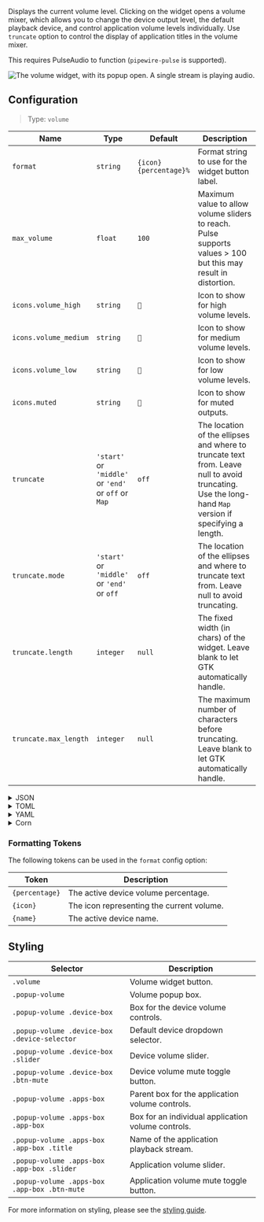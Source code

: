 Displays the current volume level.
Clicking on the widget opens a volume mixer, which allows you to change the device output level,
the default playback device, and control application volume levels individually.
Use `truncate` option to control the display of application titles in the volume mixer.

This requires PulseAudio to function (`pipewire-pulse` is supported).

![The volume widget, with its popup open. A single stream is playing audio.](https://f.jstanger.dev/github/ironbar/modules/volume.png)

## Configuration

> Type: `volume`

| Name                  | Type                                                 | Default                | Description                                                                                                    |
|-----------------------|------------------------------------------------------|------------------------|----------------------------------------------------------------------------------------------------------------|
| `format`              | `string`                                             | `{icon} {percentage}%` | Format string to use for the widget button label.                                                              |
| `max_volume`          | `float`                                              | `100`                  | Maximum value to allow volume sliders to reach. Pulse supports values > 100 but this may result in distortion. |
| `icons.volume_high`   | `string`                                             | `󰕾`                    | Icon to show for high volume levels.                                                                           |
| `icons.volume_medium` | `string`                                             | `󰖀`                    | Icon to show for medium volume levels.                                                                         |
| `icons.volume_low`    | `string`                                             | `󰕿`                    | Icon to show for low volume levels.                                                                            |
| `icons.muted`         | `string`                                             | `󰝟`                    | Icon to show for muted outputs.                                                                                |
| `truncate`            | `'start'` or `'middle'` or `'end'` or `off` or `Map` | `off`                  | The location of the ellipses and where to truncate text from. Leave null to avoid truncating. Use the long-hand `Map` version if specifying a length. |
| `truncate.mode`       | `'start'` or `'middle'` or `'end'` or `off`          | `off`                  | The location of the ellipses and where to truncate text from. Leave null to avoid truncating.                                                         |
| `truncate.length`     | `integer`                                            | `null`                 | The fixed width (in chars) of the widget. Leave blank to let GTK automatically handle.                                                                |
| `truncate.max_length` | `integer`                                            | `null`                 | The maximum number of characters before truncating. Leave blank to let GTK automatically handle.                                                      |

<details>
<summary>JSON</summary>

```json
{
  "end": [
    {
      "type": "volume",
      "format": "{icon} {percentage}%",
      "max_volume": 100,
      "truncate": "middle",
      "icons": {
        "volume_high": "󰕾",
        "volume_medium": "󰖀",
        "volume_low": "󰕿",
        "muted": "󰝟"
      }
    }
  ]
}

```

</details>

<details>
<summary>TOML</summary>

```toml
[[end]]
type = "volume"
format = "{icon} {percentage}%"
max_volume = 100
truncate = "middle"

[end.icons]
volume_high = "󰕾"
volume_medium = "󰖀"
volume_low = "󰕿"
muted = "󰝟"
```

</details>

<details>
<summary>YAML</summary>

```yaml
end:
  - type: "volume"
    format: "{icon} {percentage}%"
    max_volume: 100
    truncate: "middle"
    icons:
      volume_high: "󰕾"
      volume_medium: "󰖀"
      volume_low: "󰕿"
      muted: "󰝟"
```

</details>

<details>
<summary>Corn</summary>

```corn
{
  end = [
    {
      type = "volume"
      format = "{icon} {percentage}%"
      max_volume = 100
      truncate = "end"
      icons.volume_high = "󰕾"
      icons.volume_medium = "󰖀"
      icons.volume_low = "󰕿"
      icons.muted = "󰝟"
    }
  ]
}
```

</details>

### Formatting Tokens

The following tokens can be used in the `format` config option:

| Token          | Description                               |
|----------------|-------------------------------------------|
| `{percentage}` | The active device volume percentage.      |
| `{icon}`       | The icon representing the current volume. |
| `{name}`       | The active device name.                   |

## Styling

| Selector                                     | Description                                        |
|----------------------------------------------|----------------------------------------------------|
| `.volume`                                    | Volume widget button.                              |
| `.popup-volume`                              | Volume popup box.                                  |
| `.popup-volume .device-box`                  | Box for the device volume controls.                |
| `.popup-volume .device-box .device-selector` | Default device dropdown selector.                  |
| `.popup-volume .device-box .slider`          | Device volume slider.                              |
| `.popup-volume .device-box .btn-mute`        | Device volume mute toggle button.                  |
| `.popup-volume .apps-box`                    | Parent box for the application volume controls.    |
| `.popup-volume .apps-box .app-box`           | Box for an individual application volume controls. |
| `.popup-volume .apps-box .app-box .title`    | Name of the application playback stream.           |
| `.popup-volume .apps-box .app-box .slider`   | Application volume slider.                         |
| `.popup-volume .apps-box .app-box .btn-mute` | Application volume mute toggle button.             |

For more information on styling, please see the [styling guide](styling-guide).
